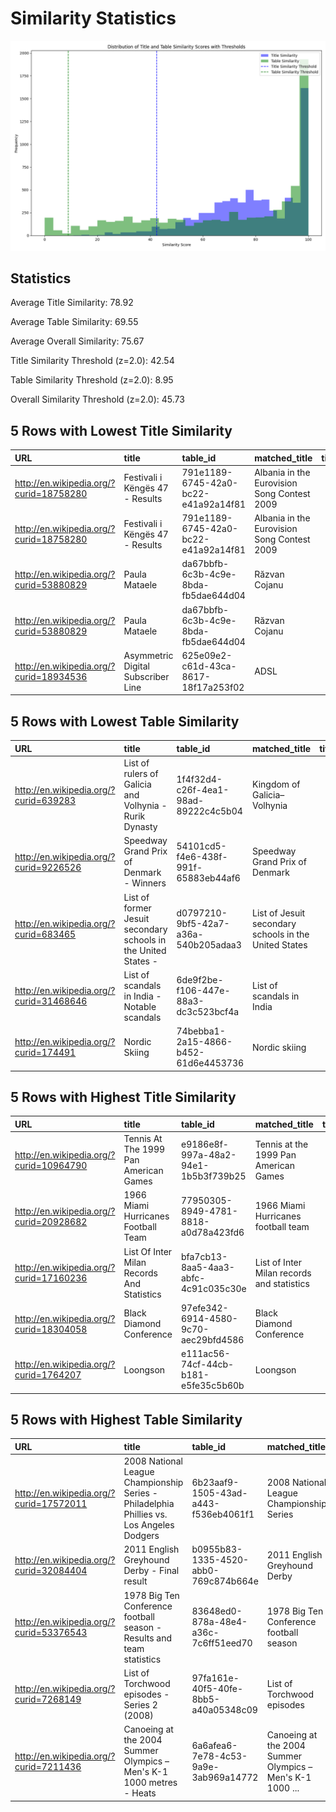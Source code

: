 # Similarity Statistics

![Similarity Plot](similarity_plot.png)

## Statistics


Average Title Similarity: 78.92

Average Table Similarity: 69.55

Average Overall Similarity: 75.67

Title Similarity Threshold (z=2.0): 42.54

Table Similarity Threshold (z=2.0): 8.95

Overall Similarity Threshold (z=2.0): 45.73

## 5 Rows with Lowest Title Similarity

| URL                                     | title                              | table_id                             | matched_title                               |   title_similarity |   table_similarity |   overall_similarity |
|:----------------------------------------|:-----------------------------------|:-------------------------------------|:--------------------------------------------|-------------------:|-------------------:|---------------------:|
| http://en.wikipedia.org/?curid=18758280 | Festivali i Këngës 47 - Results    | 791e1189-6745-42a0-bc22-e41a92a14f81 | Albania in the Eurovision Song Contest 2009 |                 11 |                 71 |                   29 |
| http://en.wikipedia.org/?curid=18758280 | Festivali i Këngës 47 - Results    | 791e1189-6745-42a0-bc22-e41a92a14f81 | Albania in the Eurovision Song Contest 2009 |                 11 |                 71 |                   29 |
| http://en.wikipedia.org/?curid=53880829 | Paula Mataele                      | da67bbfb-6c3b-4c9e-8bda-fb5dae644d04 | Răzvan Cojanu                               |                 15 |                 20 |                   16 |
| http://en.wikipedia.org/?curid=53880829 | Paula Mataele                      | da67bbfb-6c3b-4c9e-8bda-fb5dae644d04 | Răzvan Cojanu                               |                 15 |                 20 |                   16 |
| http://en.wikipedia.org/?curid=18934536 | Asymmetric Digital Subscriber Line | 625e09e2-c61d-43ca-8617-18f17a253f02 | ADSL                                        |                 16 |                 19 |                   16 |

## 5 Rows with Lowest Table Similarity

| URL                                     | title                                                          | table_id                             | matched_title                                         |   title_similarity |   table_similarity |   overall_similarity |
|:----------------------------------------|:---------------------------------------------------------------|:-------------------------------------|:------------------------------------------------------|-------------------:|-------------------:|---------------------:|
| http://en.wikipedia.org/?curid=639283   | List of rulers of Galicia and Volhynia - Rurik Dynasty         | 1f4f32d4-c26f-4ea1-98ad-89222c4c5b04 | Kingdom of Galicia–Volhynia                           |                 52 |                  0 |                   36 |
| http://en.wikipedia.org/?curid=9226526  | Speedway Grand Prix of Denmark - Winners                       | 54101cd5-f4e6-438f-991f-65883eb44af6 | Speedway Grand Prix of Denmark                        |                 86 |                  0 |                   60 |
| http://en.wikipedia.org/?curid=683465   | List of former Jesuit secondary schools in the United States - | d0797210-9bf5-42a7-a36a-540b205adaa3 | List of Jesuit secondary schools in the United States |                 91 |                  0 |                   63 |
| http://en.wikipedia.org/?curid=31468646 | List of scandals in India - Notable scandals                   | 6de9f2be-f106-447e-88a3-dc3c523bcf4a | List of scandals in India                             |                 72 |                  0 |                   50 |
| http://en.wikipedia.org/?curid=174491   | Nordic Skiing                                                  | 74bebba1-2a15-4866-b452-61d6e4453736 | Nordic skiing                                         |                100 |                  0 |                   70 |

## 5 Rows with Highest Title Similarity

| URL                                     | title                                      | table_id                             | matched_title                              |   title_similarity |   table_similarity |   overall_similarity |
|:----------------------------------------|:-------------------------------------------|:-------------------------------------|:-------------------------------------------|-------------------:|-------------------:|---------------------:|
| http://en.wikipedia.org/?curid=10964790 | Tennis At The 1999 Pan American Games      | e9186e8f-997a-48a2-94e1-1b5b3f739b25 | Tennis at the 1999 Pan American Games      |                100 |                 73 |                   91 |
| http://en.wikipedia.org/?curid=20928682 | 1966 Miami Hurricanes Football Team        | 77950305-8949-4781-8818-a0d78a423fd6 | 1966 Miami Hurricanes football team        |                100 |                 32 |                   79 |
| http://en.wikipedia.org/?curid=17160236 | List Of Inter Milan Records And Statistics | bfa7cb13-8aa5-4aa3-abfc-4c91c035c30e | List of Inter Milan records and statistics |                100 |                 58 |                   87 |
| http://en.wikipedia.org/?curid=18304058 | Black Diamond Conference                   | 97efe342-6914-4580-9c70-aec29bfd4586 | Black Diamond Conference                   |                100 |                 43 |                   82 |
| http://en.wikipedia.org/?curid=1764207  | Loongson                                   | e111ac56-74cf-44cb-b181-e5fe35c5b60b | Loongson                                   |                100 |                 37 |                   81 |

## 5 Rows with Highest Table Similarity

| URL                                     | title                                                                                    | table_id                             | matched_title                                             |   title_similarity |   table_similarity |   overall_similarity |
|:----------------------------------------|:-----------------------------------------------------------------------------------------|:-------------------------------------|:----------------------------------------------------------|-------------------:|-------------------:|---------------------:|
| http://en.wikipedia.org/?curid=17572011 | 2008 National League Championship Series - Philadelphia Phillies vs. Los Angeles Dodgers | 6b23aaf9-1505-43ad-a443-f536eb4061f1 | 2008 National League Championship Series                  |                 62 |                100 |                   73 |
| http://en.wikipedia.org/?curid=32084404 | 2011 English Greyhound Derby - Final result                                              | b0955b83-1335-4520-abb0-769c874b664e | 2011 English Greyhound Derby                              |                 79 |                100 |                   85 |
| http://en.wikipedia.org/?curid=53376543 | 1978 Big Ten Conference football season - Results and team statistics                    | 83648ed0-878a-48e4-a36c-7c6ff51eed70 | 1978 Big Ten Conference football season                   |                 72 |                100 |                   80 |
| http://en.wikipedia.org/?curid=7268149  | List of Torchwood episodes - Series 2 (2008)                                             | 97fa161e-40f5-40fe-8bb5-a40a05348c09 | List of Torchwood episodes                                |                 74 |                100 |                   81 |
| http://en.wikipedia.org/?curid=7211436  | Canoeing at the 2004 Summer Olympics – Men's K-1 1000 metres - Heats                     | 6a6afea6-7e78-4c53-9a9e-3ab969a14772 | Canoeing at the 2004 Summer Olympics – Men's K-1 1000 ... |                 86 |                100 |                   90 |
